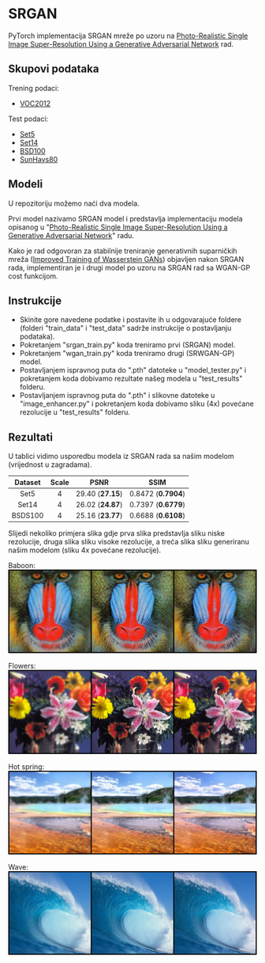 # SRGAN

PyTorch implementacija SRGAN mreže po uzoru na 
[Photo-Realistic Single Image Super-Resolution Using a Generative Adversarial Network](https://arxiv.org/abs/1609.04802) rad.

## Skupovi podataka

Trening podaci:
- [VOC2012]()

Test podaci:
- [Set5]()
- [Set14]()
- [BSD100]()
- [SunHays80]()

## Modeli

U repozitoriju možemo naći dva modela. 

Prvi model nazivamo SRGAN model i predstavlja implementaciju modela opisanog
u "[Photo-Realistic Single Image Super-Resolution Using a Generative Adversarial Network](https://arxiv.org/abs/1609.04802)" radu. 

Kako je rad odgovoran za stabilnije treniranje generativnih suparničkih mreža
([Improved Training of Wasserstein GANs](https://arxiv.org/abs/1704.00028)) objavljen nakon SRGAN rada, 
implementiran je i drugi model po uzoru na SRGAN rad sa WGAN-GP cost funkcijom.

## Instrukcije

- Skinite gore navedene podatke i postavite ih u odgovarajuće foldere (folderi "train_data" i "test_data" sadrže instrukcije o postavljanju podataka).
- Pokretanjem "srgan_train.py" koda treniramo prvi (SRGAN) model.
- Pokretanjem "wgan_train.py" koda treniramo drugi (SRWGAN-GP) model. 
- Postavljanjem ispravnog puta do ".pth" datoteke u "model_tester.py" i pokretanjem koda dobivamo rezultate našeg modela u "test_results" folderu.
- Postavljanjem ispravnog puta do ".pth" i slikovne datoteke u "image_enhancer.py" i pokretanjem koda dobivamo sliku (4x) povećane rezolucije u "test_results" folderu.

## Rezultati

U tablici vidimo usporedbu modela iz SRGAN rada sa našim modelom (vrijednost u zagradama).

| Dataset | Scale |       PSNR       |        SSIM        |
| :-----: | :---: | :--------------: | :----------------: |
|  Set5   |   4   | 29.40 (**27.15**) | 0.8472 (**0.7904**) |
|  Set14  |   4   | 26.02 (**24.87**) | 0.7397 (**0.6779**) |
| BSDS100 |   4   | 25.16 (**23.77**) | 0.6688 (**0.6108**) |

Slijedi nekoliko primjera slika gdje prva slika predstavlja sliku niske rezolucije, druga slika sliku visoke rezolucije, 
a treća slika sliku generiranu našim modelom (sliku 4x povećane rezolucije).

Baboon:
<img src="./git_images/baboon.png">

Flowers:
<img src="./git_images/flowers.png">

Hot spring:
<img src="./git_images/hot_spring_sun_bsdttuvtvmldclgs.jpg">

Wave:
<img src="./git_images/wave_sun_bterpeveyqaigcgx.jpg">
